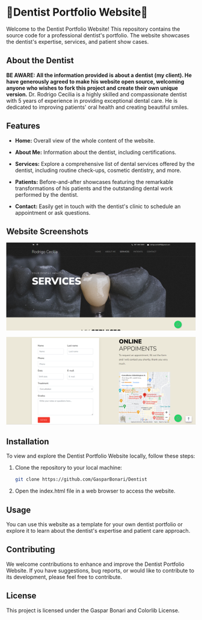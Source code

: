 # 🦷Dentist Portfolio Website🦷

Welcome to the Dentist Portfolio Website! This repository contains the source code for a professional dentist's portfolio. 
The website showcases the dentist's expertise, services, and patient show cases.

## About the Dentist

**BE AWARE: All the information provided is about a dentist (my client). He have generously agreed to make his website open source, welcoming anyone who wishes to fork this project and create their own unique version.**
Dr. Rodrigo Cecilia is a highly skilled and compassionate dentist with 5 years of experience in providing exceptional dental care. He is dedicated to improving patients' oral health and creating beautiful smiles.

## Features

- **Home:** Overall view of the whole content of the website.

- **About Me:** Information about the dentist, including certifications.

- **Services:** Explore a comprehensive list of dental services offered by the dentist, including routine check-ups, cosmetic dentistry, and more.

- **Patients:** Before-and-after showcases featuring the remarkable transformations of his patients and the outstanding dental work performed by the dentist.

- **Contact:** Easily get in touch with the dentist's clinic to schedule an appointment or ask questions.

## Website Screenshots

![Screenshot 1](images/Screenshot1.png)

![Screenshot 2](images/Screenshot2.png)

## Installation

To view and explore the Dentist Portfolio Website locally, follow these steps:

1. Clone the repository to your local machine:

   ```bash
   git clone https://github.com/GasparBonari/Dentist

2. Open the index.html file in a web browser to access the website.

## Usage
You can use this website as a template for your own dentist portfolio or explore it to learn about the dentist's expertise and patient care approach.

## Contributing
We welcome contributions to enhance and improve the Dentist Portfolio Website. If you have suggestions, bug reports, or would like to contribute to its development, please feel free to contribute.

## License
This project is licensed under the Gaspar Bonari and Colorlib License.
